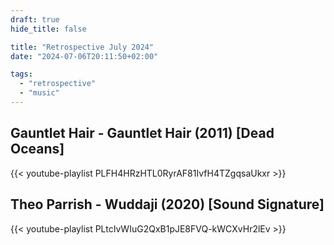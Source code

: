 ```yaml
---
draft: true
hide_title: false

title: "Retrospective July 2024"
date: "2024-07-06T20:11:50+02:00"

tags:
  - "retrospective"
  - "music"
---
```


## Gauntlet Hair - Gauntlet Hair (2011) [Dead Oceans]

{{< youtube-playlist PLFH4HRzHTL0RyrAF81IvfH4TZgqsaUkxr >}}

## Theo Parrish - Wuddaji (2020) [Sound Signature]

{{< youtube-playlist PLtcIvWIuG2QxB1pJE8FVQ-kWCXvHr2lEv >}}